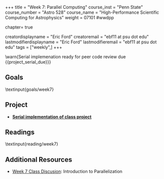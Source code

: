 +++
title = "Week 7: Parallel Computing"
course_inst = "Penn State"
course_number = "Astro 528"
course_name = "High-Performance Scientific Computing for Astrophysics"
weight = 07101  #wwdpp

chapter= true

creatordisplayname = "Eric Ford"
creatoremail = "ebf11 at psu dot edu"
lastmodifierdisplayname = "Eric Ford"
lastmodifieremail = "ebf11 at psu dot edu"
tags = ["weekly",]
+++

\warn{Serial implemenation ready for peer code review due {{project_serial_due}}}

## Goals
\textinput{goals/week7}

## Project
- **[Serial implementation of class project](/project/#serial_version_of_code_due_project_serial_due)**

## Readings
\textinput{reading/week7}

## Additional Resources
- [Week 7 Class Discusion](https://psuastro528.github.io/Notes-Fall2025/week7/week7.html):  Introduction to Parallelization
